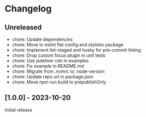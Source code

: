 # Changelog

## Unreleased

- chore: Update dependencies
- chore: Move to eslint flat config and stylistic package
- chore: Implement list-staged and husky for pre-commit linting
- chore: Drop custom focus plugin in unit tests
- chore: Use jsdeliver cdn in examples
- chore: Fix example in README.md
- chore: Migrate from .nvmrc to .node-version
- chore: Update repo url in package.json
- chore: Move npm run build to prepublishOnly

## [1.0.0] - 2023-10-20

Initial release
